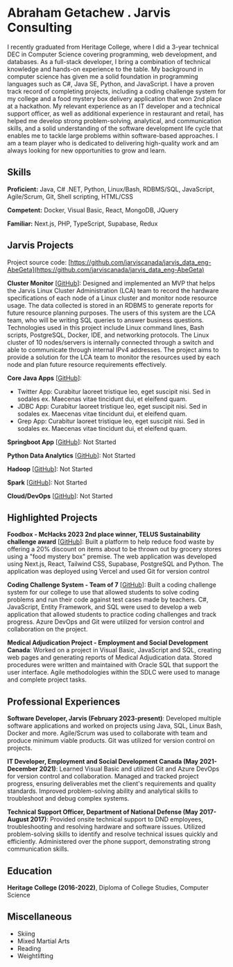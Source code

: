 # Abraham Getachew . Jarvis Consulting

I recently graduated from Heritage College, where I did a 3-year technical DEC in Computer Science covering programming, web development, and databases. As a full-stack developer, I bring a combination of technical knowledge and hands-on experience to the table. My background in computer science has given me a solid foundation in programming languages such as C#, Java SE, Python, and JavaScript. I have a proven track record of completing projects, including a coding challenge system for my college and a food mystery box delivery application that won 2nd place at a hackathon. My relevant experience as an IT developer and a technical support officer, as well as additional experience in restaurant and retail, has helped me develop strong problem-solving, analytical, and communication skills, and a solid understanding of the software development life cycle that enables me to tackle large problems within software-based approaches. I am a team player who is dedicated to delivering high-quality work and am always looking for new opportunities to grow and learn.

## Skills

**Proficient:** Java, C# .NET, Python, Linux/Bash, RDBMS/SQL, JavaScript, Agile/Scrum, Git, Shell scripting, HTML/CSS

**Competent:** Docker, Visual Basic, React, MongoDB, JQuery

**Familiar:** Next.js, PHP, TypeScript, Supabase, Redux

## Jarvis Projects

Project source code: [https://github.com/jarviscanada/jarvis_data_eng-AbeGeta](https://github.com/jarviscanada/jarvis_data_eng-AbeGeta)


**Cluster Monitor** [[GitHub](https://github.com/jarviscanada/jarvis_data_eng-AbeGeta/tree/master/linux_sql)]: Designed and implemented an MVP that helps the Jarvis Linux Cluster Administration (LCA) team to record the hardware specifications of each node of a Linux cluster and monitor node resource usage. The data collected is stored in an RDBMS to generate reports for future resource planning purposes. The users of this system are the LCA team, who will be writing SQL queries to answer business questions. Technologies used in this project include Linux command lines, Bash scripts, PostgreSQL, Docker, IDE, and networking protocols. The Linux cluster of 10 nodes/servers is internally connected through a switch and able to communicate through internal IPv4 addresses. The project aims to provide a solution for the LCA team to monitor the resources used by each node and plan future resource requirements effectively.

**Core Java Apps** [[GitHub](https://github.com/jarviscanada/jarvis_data_eng-AbeGeta/tree/master/core_java)]:
      
  - Twitter App: Curabitur laoreet tristique leo, eget suscipit nisi. Sed in sodales ex. Maecenas vitae tincidunt dui, et eleifend quam.
  - JDBC App: Curabitur laoreet tristique leo, eget suscipit nisi. Sed in sodales ex. Maecenas vitae tincidunt dui, et eleifend quam.
  - Grep App: Curabitur laoreet tristique leo, eget suscipit nisi. Sed in sodales ex. Maecenas vitae tincidunt dui, et eleifend quam.

**Springboot App** [[GitHub](https://github.com/jarviscanada/jarvis_data_eng-AbeGeta/tree/master/springboot)]: Not Started

**Python Data Analytics** [[GitHub](https://github.com/jarviscanada/jarvis_data_eng-AbeGeta/tree/master/python_data_anlytics)]: Not Started

**Hadoop** [[GitHub](https://github.com/jarviscanada/jarvis_data_eng-AbeGeta/tree/master/hadoop)]: Not Started

**Spark** [[GitHub](https://github.com/jarviscanada/jarvis_data_eng-AbeGeta/tree/master/spark)]: Not Started

**Cloud/DevOps** [[GitHub](https://github.com/jarviscanada/jarvis_data_eng-AbeGeta/tree/master/cloud_devops)]: Not Started


## Highlighted Projects
**Foodbox - McHacks 2023 2nd place winner, TELUS Sustainability challenge award** [[GitHub](https://github.com/AbeGeta/Foodbox)]: Built a platform to help reduce food waste by offering a 20% discount on items about to be thrown out by grocery stores using a "food mystery box" premise. The web application was developed using Next.js, React, Tailwind CSS, Supabase, PostgreSQL and Python. The application was deployed using Vercel and used Git for version control

**Coding Challenge System - Team of 7** [[GitHub](https://github.com/AbeGeta/Coding-Challenge-System)]: Built a coding challenge system for our college to use that allowed students to solve coding problems and run their code against test cases made by teachers. C#, JavaScript, Entity Framework, and SQL were used to develop a web application that allowed students to practice coding challenges and track progress. Azure DevOps and Git were utilized for version control and collaboration on the project.

**Medical Adjudication Project - Employment and Social Development Canada**: Worked on a project in Visual Basic, JavaScript and SQL, creating web pages and generating reports of Medical Adjudication data. Stored procedures were written and maintained with Oracle SQL that support the user interface. Agile methodologies within the SDLC were used to manage and complete project tasks.


## Professional Experiences

**Software Developer, Jarvis (February 2023-present)**: Developed multiple software applications and worked on projects using Java, SQL, Linux Bash, Docker and more. Agile/Scrum was used to collaborate with team and produce minimum viable products. Git was utilized for version control on projects.

**IT Developer, Employment and Social Development Canada (May 2021-December 2021)**: Learned Visual Basic and utilized Git and Azure DevOps for version control and collaboration. Managed and tracked project progress, ensuring deliverables met the client's requirements and quality standards. Improved problem-solving ability and analytical skills to troubleshoot and debug complex systems.

**Technical Support Officer, Department of National Defense (May 2017-August 2017)**: Provided onsite technical support to DND employees, troubleshooting and resolving hardware and software issues. Utilized problem-solving skills to identify and resolve technical issues quickly and efficiently. Administered over the phone support, demonstrating strong communication skills.


## Education
**Heritage College (2016-2022)**, Diploma of College Studies, Computer Science


## Miscellaneous
- Skiing
- Mixed Martial Arts
- Reading
- Weightlifting